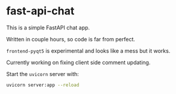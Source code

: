 # fast-api-chat

This is a simple FastAPI chat app.

Written in couple hours, so code is far from perfect.

`frontend-pyqt5` is experimental and looks like a mess but it works.

Currently working on fixing client side comment updating.

Start the `uvicorn` server with:
```bash
uvicorn server:app --reload
```